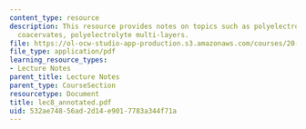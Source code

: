 ```yaml
---
content_type: resource
description: This resource provides notes on topics such as polyelectrolyte hydrogels,
  coacervates, polyelectrolyte multi-layers.
file: https://ol-ocw-studio-app-production.s3.amazonaws.com/courses/20-462j-molecular-principles-of-biomaterials-spring-2006/532ae74856ad2d14e9017783a344f71a_lec8_annotated.pdf
file_type: application/pdf
learning_resource_types:
- Lecture Notes
parent_title: Lecture Notes
parent_type: CourseSection
resourcetype: Document
title: lec8_annotated.pdf
uid: 532ae748-56ad-2d14-e901-7783a344f71a
---
```

